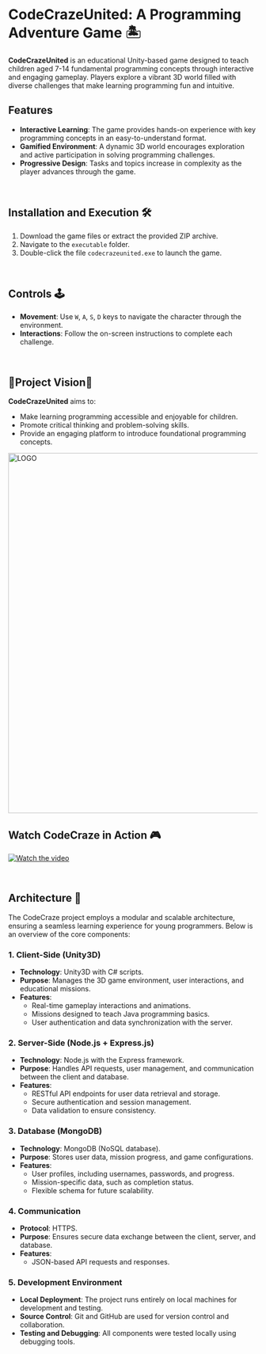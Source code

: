 # CodeCrazeUnited: A Programming Adventure Game 🏝️

**CodeCrazeUnited** is an educational Unity-based game designed to teach children aged 7-14 fundamental programming concepts through interactive and engaging gameplay. Players explore a vibrant 3D world filled with diverse challenges that make learning programming fun and intuitive.
<br />

## Features

- **Interactive Learning**: The game provides hands-on experience with key programming concepts in an easy-to-understand format.
- **Gamified Environment**: A dynamic 3D world encourages exploration and active participation in solving programming challenges.
- **Progressive Design**: Tasks and topics increase in complexity as the player advances through the game.
<br />

## Installation and Execution 🛠️

1. Download the game files or extract the provided ZIP archive.
2. Navigate to the `executable` folder.
3. Double-click the file `codecrazeunited.exe` to launch the game.
<br />

## Controls 🕹️

- **Movement**: Use `W`, `A`, `S`, `D` keys to navigate the character through the environment.
- **Interactions**: Follow the on-screen instructions to complete each challenge.
<br />

## 🌟Project Vision🌟

**CodeCrazeUnited** aims to:
- Make learning programming accessible and enjoyable for children.
- Promote critical thinking and problem-solving skills.
- Provide an engaging platform to introduce foundational programming concepts.
  
<img width="728" alt="LOGO" src="https://github.com/user-attachments/assets/171145c0-41db-4c4f-9a4b-f08ff15613ee">
<br />

## Watch CodeCraze in Action 🎮
[![Watch the video](https://img.youtube.com/vi/r49FcDCghss/maxresdefault.jpg)](https://www.youtube.com/watch?v=r49FcDCghss)

<br />

## Architecture 🧩

The CodeCraze project employs a modular and scalable architecture, ensuring a seamless learning experience for young programmers. Below is an overview of the core components:
<br />

### 1. Client-Side (Unity3D)
- **Technology**: Unity3D with C# scripts.  
- **Purpose**: Manages the 3D game environment, user interactions, and educational missions.  
- **Features**:  
  - Real-time gameplay interactions and animations.  
  - Missions designed to teach Java programming basics.  
  - User authentication and data synchronization with the server.  


### 2. Server-Side (Node.js + Express.js)
- **Technology**: Node.js with the Express framework.  
- **Purpose**: Handles API requests, user management, and communication between the client and database.  
- **Features**:  
  - RESTful API endpoints for user data retrieval and storage.  
  - Secure authentication and session management.  
  - Data validation to ensure consistency.  


### 3. Database (MongoDB)
- **Technology**: MongoDB (NoSQL database).  
- **Purpose**: Stores user data, mission progress, and game configurations.  
- **Features**:  
  - User profiles, including usernames, passwords, and progress.  
  - Mission-specific data, such as completion status.  
  - Flexible schema for future scalability.  


### 4. Communication
- **Protocol**: HTTPS.  
- **Purpose**: Ensures secure data exchange between the client, server, and database.  
- **Features**:  
  - JSON-based API requests and responses. 


### 5. Development Environment
- **Local Deployment**: The project runs entirely on local machines for development and testing.  
- **Source Control**: Git and GitHub are used for version control and collaboration.  
- **Testing and Debugging**: All components were tested locally using debugging tools.  

